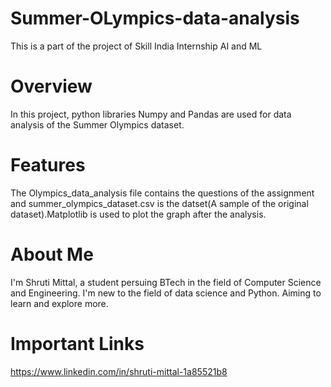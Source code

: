 # Summer-OLympics-data-analysis
This is a part of the project of Skill India Internship AI and ML

# Overview
In this project, python libraries Numpy and Pandas are used for data analysis of the Summer Olympics dataset.

# Features
The Olympics_data_analysis file contains the questions of the assignment and summer_olympics_dataset.csv is the datset(A sample of the original dataset).Matplotlib is used to plot the graph after the analysis.

# About Me
I'm Shruti Mittal, a student persuing BTech in the field of Computer Science and Engineering. I'm new to the field of data science and Python. Aiming to learn and explore more.

# Important Links
https://www.linkedin.com/in/shruti-mittal-1a85521b8
